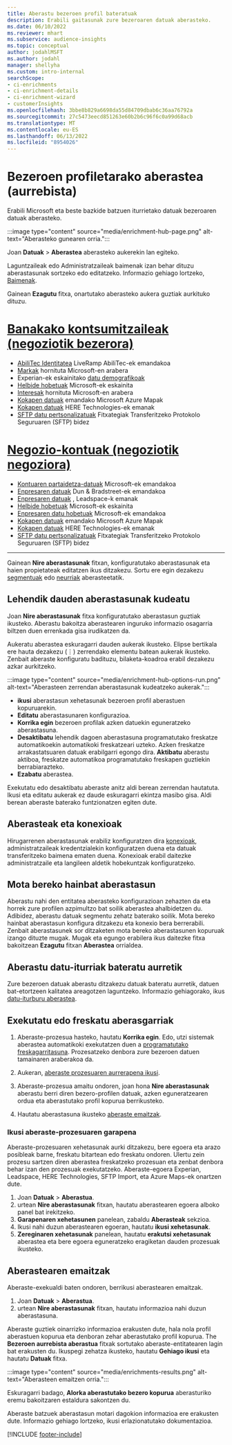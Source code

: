 ```yaml
---
title: Aberastu bezeroen profil bateratuak
description: Erabili gaitasunak zure bezeroaren datuak aberasteko.
ms.date: 06/10/2022
ms.reviewer: mhart
ms.subservice: audience-insights
ms.topic: conceptual
author: jodahlMSFT
ms.author: jodahl
manager: shellyha
ms.custom: intro-internal
searchScope:
- ci-enrichments
- ci-enrichment-details
- ci-enrichment-wizard
- customerInsights
ms.openlocfilehash: 3bbe8b829a6698da55d84709dbab6c36aa76792a
ms.sourcegitcommit: 27c5473eecd851263e60b2b6c96f6c0a99d68acb
ms.translationtype: MT
ms.contentlocale: eu-ES
ms.lasthandoff: 06/13/2022
ms.locfileid: "8954026"
---
```

# <a name="enrichment-for-customer-profiles-preview"></a>Bezeroen profiletarako aberastea (aurrebista)

Erabili Microsoft eta beste bazkide batzuen iturrietako datuak bezeroaren datuak aberasteko.

:::image type="content" source="media/enrichment-hub-page.png" alt-text="Aberasteko gunearen orria.":::

Joan **Datuak** > **Aberastea** aberasteko aukerekin lan egiteko.  

Laguntzaileak edo Administratzaileak baimenak izan behar dituzu aberastasunak sortzeko edo editatzeko. Informazio gehiago lortzeko, [Baimenak](permissions.md).

Gainean **Ezagutu** fitxa, onartutako aberasteko aukera guztiak aurkituko dituzu.

# <a name="individual-consumers-b-to-c"></a>[Banakako kontsumitzaileak (negoziotik bezerora)](#tab/b2c)

- [AbiliTec Identitatea](enrichment-liveramp.md) LiveRamp AbiliTec-ek emandakoa
- [Markak](enrichment-microsoft.md) hornituta Microsoft-en arabera
- Experian-ek eskainitako [datu demografikoak](enrichment-experian.md)
- [Helbide hobetuak](enrichment-enhanced-addresses.md) Microsoft-ek eskainita
- [Interesak](enrichment-microsoft.md) hornituta Microsoft-en arabera
- [Kokapen datuak](enrichment-azure-maps.md) emandako Microsoft Azure Mapak
- [Kokapen datuak](enrichment-here.md) HERE Technologies-ek emanak
- [SFTP datu pertsonalizatuak](enrichment-SFTP-custom-import.md) Fitxategiak Transferitzeko Protokolo Seguruaren (SFTP) bidez

# <a name="business-accounts-b-to-b"></a>[Negozio-kontuak (negoziotik negoziora)](#tab/b2b)

- [Kontuaren partaidetza-datuak](enrichment-office.md) Microsoft-ek emandakoa
- [Enpresaren datuak](enrichment-dnb.md) Dun & Bradstreet-ek emandakoa
- [Enpresaren datuak](enrichment-leadspace.md) , Leadspace-k emanak
- [Helbide hobetuak](enrichment-enhanced-addresses.md) Microsoft-ek eskainita
- [Enpresaren datu hobetuak](enrichment-enhanced-company-data.md) Microsoft-ek emandakoa
- [Kokapen datuak](enrichment-azure-maps.md) emandako Microsoft Azure Mapak
- [Kokapen datuak](enrichment-here.md) HERE Technologies-ek emanak
- [SFTP datu pertsonalizatuak](enrichment-SFTP-custom-import.md) Fitxategiak Transferitzeko Protokolo Seguruaren (SFTP) bidez

---

Gainean **Nire aberastasunak** fitxan, konfiguratutako aberastasunak eta haien propietateak editatzen ikus ditzakezu. Sortu ere egin dezakezu [segmentuak](segments.md) edo [neurriak](measures.md) aberasteetatik.

## <a name="manage-existing-enrichments"></a>Lehendik dauden aberastasunak kudeatu

Joan **Nire aberastasunak** fitxa konfiguratutako aberastasun guztiak ikusteko. Aberastu bakoitza aberastearen inguruko informazio osagarria biltzen duen errenkada gisa irudikatzen da.

Aukeratu aberastea eskuragarri dauden aukerak ikusteko. Elipse bertikala ere hauta dezakezu (&vellip;) zerrendako elementu batean aukerak ikusteko. Zenbait aberaste konfiguratu badituzu, bilaketa-koadroa erabil dezakezu azkar aurkitzeko.

:::image type="content" source="media/enrichment-hub-options-run.png" alt-text="Aberasteen zerrendan aberastasunak kudeatzeko aukerak.":::

- **ikusi** aberastasun xehetasunak bezeroen profil aberastuen kopuruarekin.
- **Editatu** aberastasunaren konfigurazioa.
- **Korrika egin** bezeroen profilak azken datuekin eguneratzeko aberastasuna.
- **Desaktibatu** lehendik dagoen aberastasuna programatutako freskatze automatikoekin automatikoki freskatzeari uzteko. Azken freskatze arrakastatsuaren datuak erabilgarri egongo dira. **Aktibatu** aberastu aktiboa, freskatze automatikoa programatutako freskapen guztiekin berrabiarazteko.
- **Ezabatu** aberastea.

Exekutatu edo desaktibatu aberaste anitz aldi berean zerrendan hautatuta. Ikusi eta editatu aukerak ez daude eskuragarri ekintza masibo gisa. Aldi berean aberaste baterako funtzionatzen egiten dute.

## <a name="enrichments-and-connections"></a>Aberasteak eta konexioak

Hirugarrenen aberastasunak erabiliz konfiguratzen dira [konexioak](connections.md), administratzaileak kredentzialekin konfiguratzen duena eta datuak transferitzeko baimena ematen duena. Konexioak erabil daitezke administratzaile eta langileen aldetik hobekuntzak konfiguratzeko.  

## <a name="multiple-enrichments-of-the-same-type"></a>Mota bereko hainbat aberastasun

Aberastu nahi den entitatea aberasteko konfigurazioan zehazten da eta horrek zure profilen azpimultzo bat soilik aberastea ahalbidetzen du. Adibidez, aberastu datuak segmentu zehatz baterako soilik. Mota bereko hainbat aberastasun konfigura ditzakezu eta konexio bera berrerabili. Zenbait aberastasunek sor ditzaketen mota bereko aberastasunen kopuruak izango dituzte mugak. Mugak eta egungo erabilera ikus daitezke fitxa bakoitzean **Ezagutu** fitxan **Aberastea** orrialdea.

## <a name="enrich-data-sources-before-unification"></a>Aberastu datu-iturriak bateratu aurretik

Zure bezeroen datuak aberastu ditzakezu datuak bateratu aurretik, datuen bat-etortzeen kalitatea areagotzen laguntzeko. Informazio gehiagorako, ikus [datu-iturburu aberastea](data-sources-enrichment.md).

## <a name="run-or-refresh-enrichments"></a>Exekutatu edo freskatu aberasgarriak

1. Aberaste-prozesua hasteko, hautatu **Korrika egin**. Edo, utzi sistemak aberastea automatikoki exekutatzen duen a [programatutako freskagarritasuna](system.md#schedule-tab). Prozesatzeko denbora zure bezeroen datuen tamainaren araberakoa da.

1. Aukeran, [aberaste prozesuaren aurrerapena ikusi](#see-the-progress-of-the-enrichment-process).

1. Aberaste-prozesua amaitu ondoren, joan hona **Nire aberastasunak** aberastu berri diren bezero-profilen datuak, azken eguneratzearen ordua eta aberastutako profil kopurua berrikusteko.

1. Hautatu aberastasuna ikusteko [aberaste emaitzak](#enrichment-results).

### <a name="see-the-progress-of-the-enrichment-process"></a>Ikusi aberaste-prozesuaren garapena

Aberaste-prozesuaren xehetasunak aurki ditzakezu, bere egoera eta arazo posibleak barne, freskatu bitartean edo freskatu ondoren. Ulertu zein prozesu sartzen diren aberastea freskatzeko prozesuan eta zenbat denbora behar izan den prozesuak exekutatzeko. Aberaste-egoera Experian, Leadspace, HERE Technologies, SFTP Import, eta Azure Maps-ek onartzen dute.

1. Joan **Datuak** > **Aberastua**.
1. urtean **Nire aberastasunak** fitxan, hautatu aberastearen egoera alboko panel bat irekitzeko.
1. **Garapenaren xehetasunen** panelean, zabaldu **Aberasteak** sekzioa.
1. Ikusi nahi duzun aberastearen egoeran, hautatu **ikusi xehetasunak**.
1. **Zereginaren xehetasunak** panelean, hautatu **erakutsi xehetasunak** aberastea eta bere egoera eguneratzeko eragiketan dauden prozesuak ikusteko.

## <a name="enrichment-results"></a>Aberastearen emaitzak

Aberaste-exekualdi baten ondoren, berrikusi aberastearen emaitzak.

1. Joan **Datuak** > **Aberastua**.
1. urtean **Nire aberastasunak** fitxan, hautatu informazioa nahi duzun aberastasuna.

Aberaste guztiek oinarrizko informazioa erakusten dute, hala nola profil aberastuen kopurua eta denboran zehar aberastutako profil kopurua. The **Bezeroen aurrebista aberastua** fitxak sortutako aberaste-entitatearen lagin bat erakusten du. Ikuspegi zehatza ikusteko, hautatu **Gehiago ikusi** eta hautatu **Datuak** fitxa.

:::image type="content" source="media/enrichments-results.png" alt-text="Aberasteen emaitzen orria.":::

Eskuragarri badago, **Alorka aberastutako bezero kopurua** aberasturiko eremu bakoitzaren estaldura sakontzen du.

Aberaste batzuek aberastasun motari dagokion informazioa ere erakusten dute. Informazio gehiago lortzeko, ikusi erlazionatutako dokumentazioa.

[!INCLUDE [footer-include](includes/footer-banner.md)]
